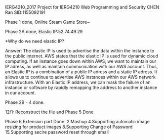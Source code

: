 IERG4210_2017
Project for IERG4210 Web Programming and Security CHEN Ran SID:1155092191

Phase 1 done, Online Steam Game Store~

Phase 2A done, Elastic IP:52.74.49.29

*Why do we need elastic IP?

Answer: The elastic IP is used to advertise the data within the instance to the public internet. AWS states that the elastic IP is used for dynamic cloud computing. If an instance goes down within AWS, we want to maintain our IP adress, as well as maintain communication with our AWS account. Thus, an Elastic IP is a combination of a public IP adress and a static IP adress. It allows us to continue to advertise AWS instances within our AWS network infrastructure. With an Elastic IP address, we can mask the failure of an instance or software by rapidly remapping the address to another instance in our account.

Phase 2B - 4 done.

12/1: Reconstruct the file and Phase 5 Done

Phase 6 Extension part
Done: 2.Mashup 
	  4.Supporting automatic image resizing for product images
	  8.Supporting Change of Password
	  15.Supporting secire password reset through email
	  
